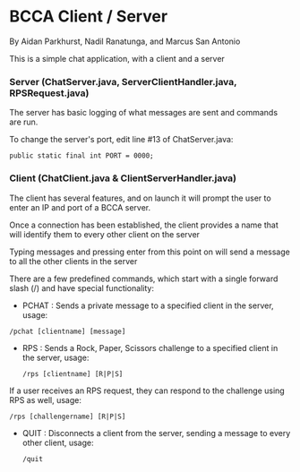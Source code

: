 # BCCA Client / Server
By Aidan Parkhurst, Nadil Ranatunga, and Marcus San Antonio

This is a simple chat application, with a client and a server

### Server (ChatServer.java, ServerClientHandler.java, RPSRequest.java)
The server has basic logging of what messages are sent and commands are run.

To change the server's port, edit line #13 of ChatServer.java:

`public static final int PORT = 0000;`

### Client (ChatClient.java & ClientServerHandler.java)
The client has several features, and on launch it will prompt the user to enter an IP and port of a BCCA server.

Once a connection has been established, the client provides a name that will identify them to every other client on the server

Typing messages and pressing enter from this point on will send a message to all the other clients in the server

There are a few predefined commands, which start with a single forward slash (/) and have special functionality:

- PCHAT : Sends a private message to a specified client in the server, usage:

`/pchat [clientname] [message]`

- RPS : Sends a Rock, Paper, Scissors challenge to a specified client in the server, usage:

  `/rps [clientname] [R|P|S]`

If a user receives an RPS request, they can respond to the challenge using RPS as well, usage:

  `/rps [challengername] [R|P|S]`

- QUIT : Disconnects a client from the server, sending a message to every other client, usage:
  
  `/quit`
